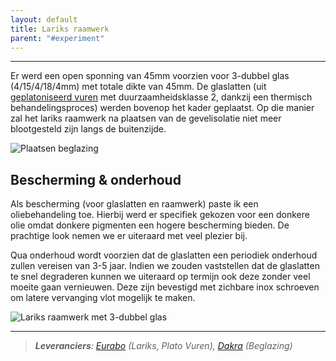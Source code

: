 ```yaml
---
layout: default
title: Lariks raamwerk
parent: "#experiment"
---
```



---

Er werd een open sponning van 45mm voorzien voor 3-dubbel glas (4/15/4/18/4mm) met totale dikte van 45mm. De glaslatten (uit [geplatoniseerd vuren](https://www.eurabo.be/nl/producten/platowood-vuren-fsc) met duurzaamheidsklasse 2, dankzij een thermisch behandelingsproces) werden bovenop het kader geplaatst. Op die manier zal het lariks raamwerk na plaatsen van de gevelisolatie niet meer blootgesteld zijn langs de buitenzijde.

![Plaatsen beglazing](https://filedn.com/lj67qC0hliH44v76dOIV97H/rondomhout/2019%2011%20Black%20Larch/Black-larch-2.jpg)

## Bescherming & onderhoud

Als bescherming (voor glaslatten en raamwerk) paste ik een oliebehandeling toe. Hierbij werd er specifiek gekozen voor een donkere olie omdat donkere pigmenten een hogere bescherming bieden. De prachtige look nemen we er uiteraard met veel plezier bij.

Qua onderhoud wordt voorzien dat de glaslatten een periodiek onderhoud zullen vereisen van 3-5 jaar. Indien we zouden vaststellen dat de glaslatten te snel degraderen kunnen we uiteraard op termijn ook deze zonder veel moeite gaan vernieuwen. Deze zijn bevestigd met zichbare inox schroeven om latere vervanging vlot mogelijk te maken.

![Lariks raamwerk met 3-dubbel glas](https://filedn.com/lj67qC0hliH44v76dOIV97H/rondomhout/2019%2011%20Black%20Larch/Black-larch-3.jpg)

***

> ***Leveranciers**: [Eurabo](https://www.eurabo.be/nl) (Lariks, Plato Vuren), [Dakra](https://www.dakra.be/) (Beglazing)*
